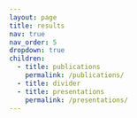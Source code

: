 ```yaml
---
layout: page
title: results
nav: true
nav_order: 5
dropdown: true
children:
  - title: publications
    permalink: /publications/
  - title: divider
  - title: presentations
    permalink: /presentations/
---
```

